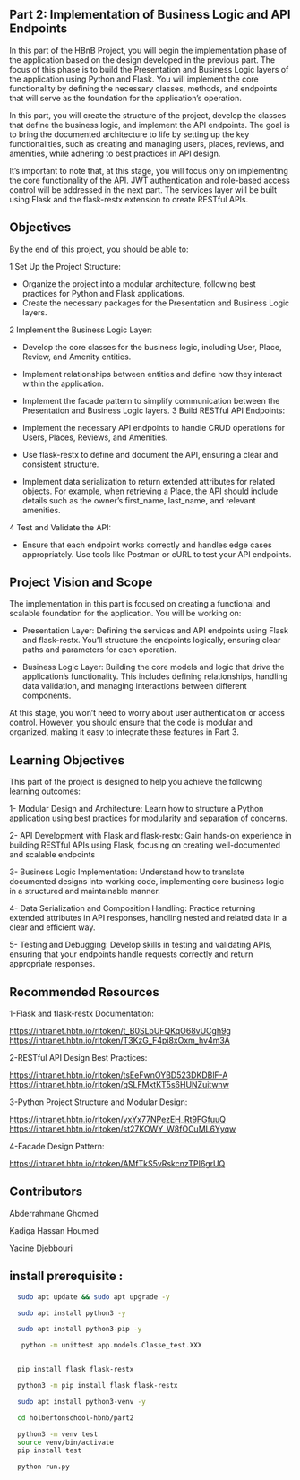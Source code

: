 ## Part 2: Implementation of Business Logic and API Endpoints
In this part of the HBnB Project, you will begin the implementation phase of the application based on the design developed in the previous part. The focus of this phase is to build the Presentation and Business Logic layers of the application using Python and Flask. You will implement the core functionality by defining the necessary classes, methods, and endpoints that will serve as the foundation for the application’s operation.

In this part, you will create the structure of the project, develop the classes that define the business logic, and implement the API endpoints. The goal is to bring the documented architecture to life by setting up the key functionalities, such as creating and managing users, places, reviews, and amenities, while adhering to best practices in API design.

It’s important to note that, at this stage, you will focus only on implementing the core functionality of the API. JWT authentication and role-based access control will be addressed in the next part. The services layer will be built using Flask and the flask-restx extension to create RESTful APIs.

## Objectives
By the end of this project, you should be able to:

1 Set Up the Project Structure:

- Organize the project into a modular architecture, following best practices for Python and Flask applications.
- Create the necessary packages for the Presentation and Business Logic layers.

2 Implement the Business Logic Layer:

- Develop the core classes for the business logic, including User, Place, Review, and Amenity entities.
- Implement relationships between entities and define how they interact within the application.
- Implement the facade pattern to simplify communication between the Presentation and  Business Logic layers.
3 Build RESTful API Endpoints:

- Implement the necessary API endpoints to handle CRUD operations for Users, Places, Reviews, and Amenities.
- Use flask-restx to define and document the API, ensuring a clear and consistent structure.
- Implement data serialization to return extended attributes for related objects. For example, when retrieving a Place, the API should include details such as the owner’s first_name, last_name, and relevant amenities.

4 Test and Validate the API:

- Ensure that each endpoint works correctly and handles edge cases appropriately.
Use tools like Postman or cURL to test your API endpoints.

## Project Vision and Scope
The implementation in this part is focused on creating a functional and scalable foundation for the application. You will be working on:

* Presentation Layer: Defining the services and API endpoints using Flask and flask-restx. You’ll structure the endpoints logically, ensuring clear paths and parameters for each operation.

* Business Logic Layer: Building the core models and logic that drive the application’s functionality. This includes defining relationships, handling data validation, and managing interactions between different components.

At this stage, you won’t need to worry about user authentication or access control. However, you should ensure that the code is modular and organized, making it easy to integrate these features in Part 3.
## Learning Objectives
This part of the project is designed to help you achieve the following learning outcomes:

1- Modular Design and Architecture: Learn how to structure a Python application using best practices for modularity and separation of concerns.

2- API Development with Flask and flask-restx: Gain hands-on experience in building RESTful APIs using Flask, focusing on creating well-documented and scalable endpoints

3- Business Logic Implementation: Understand how to translate documented designs into working code, implementing core business logic in a structured and maintainable manner.

4- Data Serialization and Composition Handling: Practice returning extended attributes in API responses, handling nested and related data in a clear and efficient way.

5- Testing and Debugging: Develop skills in testing and validating APIs, ensuring that your endpoints handle requests correctly and return appropriate responses.
## Recommended Resources
1-Flask and flask-restx Documentation:

https://intranet.hbtn.io/rltoken/t_B0SLbUFQKqO68vUCgh9g
https://intranet.hbtn.io/rltoken/T3KzG_F4pi8xOxm_hv4m3A

2-RESTful API Design Best Practices:

https://intranet.hbtn.io/rltoken/tsEeFwnOYBD523DKDBlF-A
https://intranet.hbtn.io/rltoken/qSLFMktKT5s6HUNZuitwnw

3-Python Project Structure and Modular Design:

https://intranet.hbtn.io/rltoken/yxYx77NPezEH_Rt9FGfuuQ
https://intranet.hbtn.io/rltoken/st27KOWY_W8fOCuML6Yyqw

4-Facade Design Pattern:

https://intranet.hbtn.io/rltoken/AMfTkS5vRskcnzTPI6grUQ

## Contributors
Abderrahmane Ghomed

Kadiga Hassan Houmed
 
Yacine Djebbouri

## install prerequisite :


```bash
  sudo apt update && sudo apt upgrade -y

  sudo apt install python3 -y

  sudo apt install python3-pip -y

   python -m unittest app.models.Classe_test.XXX

```

```bash

  pip install flask flask-restx

  python3 -m pip install flask flask-restx

  sudo apt install python3-venv -y

  cd holbertonschool-hbnb/part2

  python3 -m venv test
  source venv/bin/activate
  pip install test

  python run.py
```